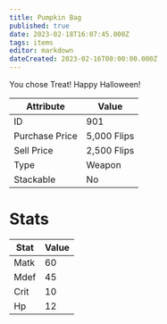 ```yaml
---
title: Pumpkin Bag
published: true
date: 2023-02-18T16:07:45.000Z
tags: items
editor: markdown
dateCreated: 2023-02-16T00:00:00.000Z
---
```


You chose Treat! Happy Halloween!

|Attribute|Value|
|-|-|
|ID|901|
|Purchase Price|5,000 Flips|
|Sell Price|2,500 Flips|
|Type|Weapon|
|Stackable|No|

# Stats
|Stat|Value|
|-|-|
|Matk|60|
|Mdef|45|
|Crit|10|
|Hp|12|
